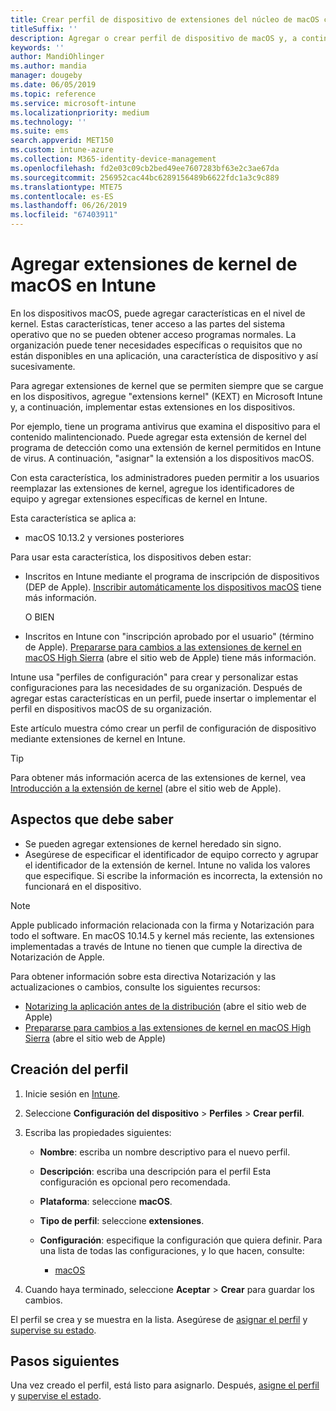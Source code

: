 ```yaml
---
title: Crear perfil de dispositivo de extensiones del núcleo de macOS con Microsoft Intune - Azure | Microsoft Docs
titleSuffix: ''
description: Agregar o crear perfil de dispositivo de macOS y, a continuación, configurar las extensiones de kernel para permitir el reemplazo de usuario, agregue el identificador de equipo y un identificador de lote y el equipo en Microsoft Intune.
keywords: ''
author: MandiOhlinger
ms.author: mandia
manager: dougeby
ms.date: 06/05/2019
ms.topic: reference
ms.service: microsoft-intune
ms.localizationpriority: medium
ms.technology: ''
ms.suite: ems
search.appverid: MET150
ms.custom: intune-azure
ms.collection: M365-identity-device-management
ms.openlocfilehash: fd2e03c09cb2bed49ee7607283bf63e2c3ae67da
ms.sourcegitcommit: 256952cac44bc6289156489b6622fdc1a3c9c889
ms.translationtype: MTE75
ms.contentlocale: es-ES
ms.lasthandoff: 06/26/2019
ms.locfileid: "67403911"
---
```

# <a name="add-macos-kernel-extensions-in-intune"></a>Agregar extensiones de kernel de macOS en Intune

En los dispositivos macOS, puede agregar características en el nivel de kernel. Estas características, tener acceso a las partes del sistema operativo que no se pueden obtener acceso programas normales. La organización puede tener necesidades específicas o requisitos que no están disponibles en una aplicación, una característica de dispositivo y así sucesivamente. 

Para agregar extensiones de kernel que se permiten siempre que se cargue en los dispositivos, agregue "extensions kernel" (KEXT) en Microsoft Intune y, a continuación, implementar estas extensiones en los dispositivos.

Por ejemplo, tiene un programa antivirus que examina el dispositivo para el contenido malintencionado. Puede agregar esta extensión de kernel del programa de detección como una extensión de kernel permitidos en Intune de virus. A continuación, "asignar" la extensión a los dispositivos macOS.

Con esta característica, los administradores pueden permitir a los usuarios reemplazar las extensiones de kernel, agregue los identificadores de equipo y agregar extensiones específicas de kernel en Intune.

Esta característica se aplica a:

- macOS 10.13.2 y versiones posteriores

Para usar esta característica, los dispositivos deben estar:

- Inscritos en Intune mediante el programa de inscripción de dispositivos (DEP de Apple). [Inscribir automáticamente los dispositivos macOS](device-enrollment-program-enroll-macos.md) tiene más información.

  O BIEN

- Inscritos en Intune con "inscripción aprobado por el usuario" (término de Apple). [Prepararse para cambios a las extensiones de kernel en macOS High Sierra](https://support.apple.com/en-us/HT208019) (abre el sitio web de Apple) tiene más información.

Intune usa "perfiles de configuración" para crear y personalizar estas configuraciones para las necesidades de su organización. Después de agregar estas características en un perfil, puede insertar o implementar el perfil en dispositivos macOS de su organización.

Este artículo muestra cómo crear un perfil de configuración de dispositivo mediante extensiones de kernel en Intune.

> [!TIP]
> Para obtener más información acerca de las extensiones de kernel, vea [Introducción a la extensión de kernel](https://developer.apple.com/library/archive/documentation/Darwin/Conceptual/KernelProgramming/Extend/Extend.html) (abre el sitio web de Apple).

## <a name="what-you-need-to-know"></a>Aspectos que debe saber

- Se pueden agregar extensiones de kernel heredado sin signo.
- Asegúrese de especificar el identificador de equipo correcto y agrupar el identificador de la extensión de kernel. Intune no valida los valores que especifique. Si escribe la información es incorrecta, la extensión no funcionará en el dispositivo.

> [!NOTE]
> Apple publicado información relacionada con la firma y Notarización para todo el software. En macOS 10.14.5 y kernel más reciente, las extensiones implementadas a través de Intune no tienen que cumple la directiva de Notarización de Apple.
>
> Para obtener información sobre esta directiva Notarización y las actualizaciones o cambios, consulte los siguientes recursos:
>
>  - [Notarizing la aplicación antes de la distribución](https://developer.apple.com/documentation/security/notarizing_your_app_before_distribution) (abre el sitio web de Apple) 
>  - [Prepararse para cambios a las extensiones de kernel en macOS High Sierra](https://support.apple.com/en-us/HT208019) (abre el sitio web de Apple)

## <a name="create-the-profile"></a>Creación del perfil

1. Inicie sesión en [Intune](https://go.microsoft.com/fwlink/?linkid=2090973).
2. Seleccione **Configuración del dispositivo** > **Perfiles** > **Crear perfil**.
3. Escriba las propiedades siguientes:

    - **Nombre**: escriba un nombre descriptivo para el nuevo perfil.
    - **Descripción**: escriba una descripción para el perfil Esta configuración es opcional pero recomendada.
    - **Plataforma**: seleccione **macOS**.
    - **Tipo de perfil**: seleccione **extensiones**.
    - **Configuración**: especifique la configuración que quiera definir. Para una lista de todas las configuraciones, y lo que hacen, consulte:

        - [macOS](kernel-extensions-settings-macos.md)

4. Cuando haya terminado, seleccione **Aceptar** > **Crear** para guardar los cambios.

El perfil se crea y se muestra en la lista. Asegúrese de [asignar el perfil](device-profile-assign.md) y [supervise su estado](device-profile-monitor.md).

## <a name="next-steps"></a>Pasos siguientes

Una vez creado el perfil, está listo para asignarlo. Después, [asigne el perfil](device-profile-assign.md) y [supervise el estado](device-profile-monitor.md).
